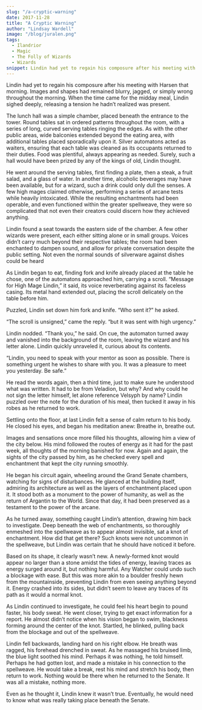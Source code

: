 ```yaml
---
slug: "/a-cryptic-warning"
date: 2017-11-28
title: "A Cryptic Warning"
author: "Lindsay Wardell"
image: "/blog/juralen.png"
tags:
  - Ilandrior
  - Magic
  - The Folly of Wizards
  - Wizards
snippet: Lindin had yet to regain his composure after his meeting with Harsen that morning.
---
```

Lindin had yet to regain his composure after his meeting with Harsen that morning. Images and shapes had remained blurry, jagged, or simply wrong throughout the morning. When the time came for the midday meal, Lindin sighed deeply, releasing a tension he hadn’t realized was present.

The lunch hall was a simple chamber, placed beneath the entrance to the tower. Round tables sat in ordered patterns throughout the room, with a series of long, curved serving tables ringing the edges. As with the other public areas, wide balconies extended beyond the eating area, with additional tables placed sporadically upon it. Silver automatons acted as waiters, ensuring that each table was cleaned as its occupants returned to their duties. Food was plentiful, always appearing as needed. Surely, such a hall would have been prized by any of the kings of old, Lindin thought.

He went around the serving tables, first finding a plate, then a steak, a fruit salad, and a glass of water. In another time, alcoholic beverages may have been available, but for a wizard, such a drink could only dull the senses. A few high mages claimed otherwise, performing a series of arcane tests while heavily intoxicated. While the resulting enchantments had been operable, and even functioned within the greater spellweave, they were so complicated that not even their creators could discern how they achieved anything.

Lindin found a seat towards the eastern side of the chamber. A few other wizards were present, each either sitting alone or in small groups. Voices didn’t carry much beyond their respective tables; the room had been enchanted to dampen sound, and allow for private conversation despite the public setting. Not even the normal sounds of silverware against dishes could be heard

As Lindin began to eat, finding fork and knife already placed at the table he chose, one of the automatons approached him, carrying a scroll. “Message for High Mage Lindin,” it said, its voice reverberating against its faceless casing. Its metal hand extended out, placing the scroll delicately on the table before him.

Puzzled, Lindin set down him fork and knife. “Who sent it?” he asked.

“The scroll is unsigned,” came the reply. “but it was sent with high urgency.”

Lindin nodded. “Thank you,” he said. On cue, the automaton turned away and vanished into the background of the room, leaving the wizard and his letter alone. Lindin quickly unraveled it, curious about its contents.

“Lindin, you need to speak with your mentor as soon as possible. There is something urgent he wishes to share with you. It was a pleasure to meet you yesterday. Be safe.”

He read the words again, then a third time, just to make sure he understood what was written. It had to be from Veladion, but why? And why could he not sign the letter himself, let alone reference Velsyph by name? Lindin puzzled over the note for the duration of his meal, then tucked it away in his robes as he returned to work.

Settling onto the floor, at last Lindin felt a sense of calm return to his body. He closed his eyes, and began his meditation anew: Breathe in, breathe out.

Images and sensations once more filled his thoughts, allowing him a view of the city below. His mind followed the routes of energy as it had for the past week, all thoughts of the morning banished for now. Again and again, the sights of the city passed by him, as he checked every spell and enchantment that kept the city running smoothly.

He began his circuit again, wheeling around the Grand Senate chambers, watching for signs of disturbances. He glanced at the building itself, admiring its architecture as well as the layers of enchantment placed upon it. It stood both as a monument to the power of humanity, as well as the return of Argantin to the World. Since that day, it had been preserved as a testament to the power of the arcane.

As he turned away, something caught Lindin’s attention, drawing him back to investigate. Deep beneath the web of enchantments, so thoroughly enmeshed into the spellweave as to appear almost invisible, sat a knot of enchantment. How did that get there? Such knots were not uncommon in the spellweave, but Lindin was certain that he should have noticed it before.

Based on its shape, it clearly wasn’t new. A newly-formed knot would appear no larger than a stone amidst the tides of energy, leaving traces as energy surged around it, but nothing harmful. Any Watcher could undo such a blockage with ease. But this was more akin to a boulder freshly hewn from the mountainside, preventing Lindin from even seeing anything beyond it. Energy crashed into its sides, but didn’t seem to leave any traces of its path as it would a normal knot.

As Lindin continued to investigate, he could feel his heart begin to pound faster, his body sweat. He went closer, trying to get exact information for a report. He almost didn’t notice when his vision began to swim, blackness forming around the center of the knot. Startled, he blinked, pulling back from the blockage and out of the spellweave.

Lindin fell backwards, landing hard on his right elbow. He breath was ragged, his forehead drenched in sweat. As he massaged his bruised limb, the blue light soothed his mind. Perhaps it was nothing, he told himself. Perhaps he had gotten lost, and made a mistake in his connection to the spellweave. He would take a break, rest his mind and stretch his body, then return to work. Nothing would be there when he returned to the Senate. It was all a mistake, nothing more.

Even as he thought it, Lindin knew it wasn’t true. Eventually, he would need to know what was really taking place beneath the Senate.